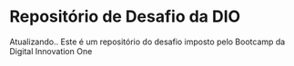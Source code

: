 # Repositório de Desafio da DIO

Atualizando..
Este é um repositório do desafio imposto pelo Bootcamp da Digital Innovation One
